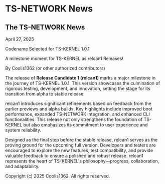 # TS-NETWORK News

## The TS-NETWORK News

April 27, 2025

Codename Selected for TS-KERNEL 1.0.1

A milestone moment for TS-KERNEL as relcan1 Releases!

By Coolis1362 (or other authorized contributors)

The release of **Release Candidate 1 (relcan1)** marks a major milestone in the journey of TS-KERNEL 1.0.1. This version showcases the culmination of rigorous testing, development, and innovation, setting the stage for its transition from alpha to stable release.

relcan1 introduces significant refinements based on feedback from the earlier previews and alpha builds. Key highlights include improved boot performance, expanded TS-NETWORK integration, and enhanced CLI functionalities. This release not only strengthens the foundation of TS-KERNEL but also emphasizes its commitment to user experience and system reliability.

Designed as the final step before the stable release, relcan1 serves as the proving ground for the upcoming full version. Developers and testers are encouraged to explore the new features, test compatibility, and provide valuable feedback to ensure a polished and robust release. relcan1 represents the heart of TS-KERNEL's philosophy—progress, collaboration, and adaptability.

Copyright (c) 2025 Coolis1362. All rights reserved.
